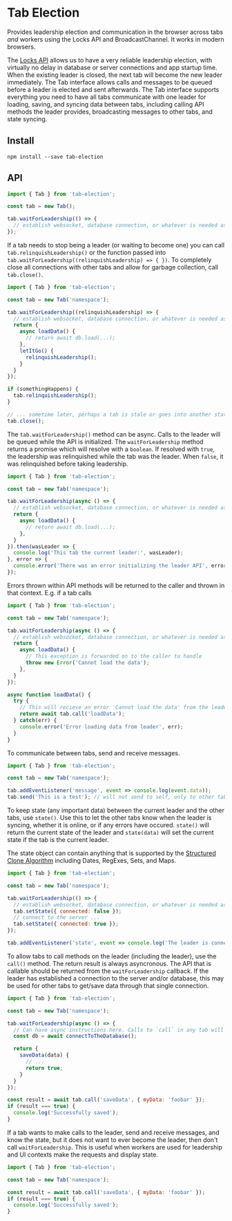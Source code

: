 # Tab Election

Provides leadership election and communication in the browser across tabs *and* workers using the Locks API and BroadcastChannel. It works in modern browsers.

The [Locks API](https://developer.mozilla.org/en-US/docs/Web/API/Web_Locks_API) allows us to have a very reliable leadership election, with virtually no delay in database or server connections and app startup time. When the existing leader is closed, the next tab will become the new leader immediately. The Tab interface allows calls and messages to be queued before a leader is elected and sent afterwards. The Tab interface supports everything you need to have all tabs communicate with one leader for loading, saving, and syncing data between tabs, including calling API methods the leader provides, broadcasting messages to other tabs, and state syncing.

## Install

```
npm install --save tab-election
```

## API

```js
import { Tab } from 'tab-election';

const tab = new Tab();

tab.waitForLeadership(() => {
  // establish websocket, database connection, or whatever is needed as the leader
});
```

If a tab needs to stop being a leader (or waiting to become one) you can call `tab.relinquishLeadership()` or the
function passed into `tab.waitForLeadership((relinquishLeadership) => { })`. To completely close all connections with
other tabs and allow for garbage collection, call `tab.close()`.

```js
import { Tab } from 'tab-election';

const tab = new Tab('namespace');

tab.waitForLeadership((relinquishLeadership) => {
  // establish websocket, database connection, or whatever is needed as the leader, return an API
  return {
    async loadData() {
      // return await db.load(...);
    },
    letItGo() {
      relinquishLeadership();
    }
  }
});

if (somethingHappens) {
  tab.relinquishLeadership();
}

// ... sometime later, perhaps a tab is stale or goes into another state that doesn't need/want leadership
tab.close();
```

The `tab.waitForLeadership()` method can be async. Calls to the leader will be queued while the API is initialized. The
`waitForLeadership` method returns a promise which will resolve with a `boolean`. If resolved with `true`, the
leadership was relinquished while the tab was the leader. When `false`, it was relinquished before taking leadership.

```js
import { Tab } from 'tab-election';

const tab = new Tab('namespace');

tab.waitForLeadership(async () => {
  // establish websocket, database connection, or whatever is needed as the leader, return an API
  return {
    async loadData() {
      // return await db.load(...);
    },
  }
}).then(wasLeader => {
  console.log('This tab the current leader:', wasLeader);
}, error => {
  console.error('There was an error initializing the leader API', error);
});
```

Errors thrown within API methods will be returned to the caller and thrown in that context. E.g. if a tab calls

```js
import { Tab } from 'tab-election';

const tab = new Tab('namespace');

tab.waitForLeadership(async () => {
  // establish websocket, database connection, or whatever is needed as the leader, return an API
  return {
    async loadData() {
      // This exception is forwarded on to the caller to handle
      throw new Error('Cannot load the data');
    },
  }
});

async function loadData() {
  try {
    // This will recieve an error 'Cannot load the data' from the leader and can be handled here
    return await tab.call('loadData');
  } catch(err) {
    console.error('Error loading data from leader', err);
  }
}
```

To communicate between tabs, send and receive messages.

```js
import { Tab } from 'tab-election';

const tab = new Tab('namespace');

tab.addEventListener('message', event => console.log(event.data));
tab.send('This is a test'); // will not send to self, only to other tabs
```

To keep state (any important data) between the current leader and the other tabs, use `state()`. Use this to let the
other tabs know when the leader is syncing, whether it is online, or if any errors have occured. `state()` will return
the current state of the leader and `state(data)` will set the current state if the tab is the current leader.

The state object can contain anything that is supported by the [Structured Clone Algorithm](https://developer.mozilla.org/en-US/docs/Web/API/Web_Workers_API/Structured_clone_algorithm)
including Dates, RegExes, Sets, and Maps.

```js
import { Tab } from 'tab-election';

const tab = new Tab('namespace');

tab.waitForLeadership(() => {
  // establish websocket, database connection, or whatever is needed as the leader
  tab.setState({ connected: false });
  // connect to the server ...
  tab.setState({ connected: true });
});

tab.addEventListener('state', event => console.log('The leader is connected to the server?', event.data.connected));
```

To allow tabs to call methods on the leader (including the leader), use the `call()` method. The return result is always
asyncronous. The API that is callable should be returned from the `waitForLeadership` callback. If the leader has
established a connection to the server and/or database, this may be used for other tabs to get/save data through that
single connection.

```js
import { Tab } from 'tab-election';

const tab = new Tab('namespace');

tab.waitForLeadership(async () => {
  // Can have async instructions here. Calls to `call` in any tab will be queued until the API is returned.
  const db = await connectToTheDatabase();

  return {
    saveData(data) {
      // ...
      return true;
    }
  }
});

const result = await tab.call('saveData', { myData: 'foobar' });
if (result === true) {
  console.log('Successfully saved');
}
```

If a tab wants to make calls to the leader, send and receive messages, and know the state, but it does not want to ever
become the leader, then don't call `waitForLeadership`. This is useful when workers are used for leadership and UI
contexts make the requests and display state.

```js
import { Tab } from 'tab-election';

const tab = new Tab('namespace');

const result = await tab.call('saveData', { myData: 'foobar' });
if (result === true) {
  console.log('Successfully saved');
}
```
